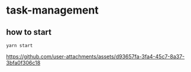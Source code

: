 # task-management

## how to start

```
yarn start
```

https://github.com/user-attachments/assets/d93657fa-3fa4-45c7-8a37-3bfa0f306c18

